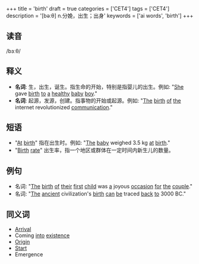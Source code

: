 +++
title = 'birth'
draft = true
categories = ['CET4']
tags = ['CET4']
description = '[bəːθ] n.分娩，出生；出身'
keywords = ['ai words', 'birth']
+++

## 读音
/bɜːθ/

## 释义
- **名词**: 生，出生，诞生。指生命的开始，特别是指婴儿的出生。例如: "[She](/post/she/) gave [birth](/post/birth/) [to](/post/to/) [a](/post/a/) [healthy](/post/healthy/) [baby](/post/baby/) [boy](/post/boy/)."
- **名词**: 起源，发源，创建。指事物的开始或起源。例如: "[The](/post/the/) [birth](/post/birth/) [of](/post/of/) [the](/post/the/) internet revolutionized [communication](/post/communication/)."

## 短语
- "[At](/post/at/) [birth](/post/birth/)" 指在出生时。例如: "[The](/post/the/) [baby](/post/baby/) weighed 3.5 kg [at](/post/at/) [birth](/post/birth/)."
- "[Birth](/post/birth/) [rate](/post/rate/)" 出生率，指一个地区或群体在一定时间内新生儿的数量。

## 例句
- 名词: "[The](/post/the/) [birth](/post/birth/) [of](/post/of/) [their](/post/their/) [first](/post/first/) [child](/post/child/) was [a](/post/a/) joyous [occasion](/post/occasion/) [for](/post/for/) [the](/post/the/) [couple](/post/couple/)."
- 名词: "[The](/post/the/) [ancient](/post/ancient/) civilization's [birth](/post/birth/) [can](/post/can/) [be](/post/be/) traced [back](/post/back/) [to](/post/to/) 3000 BC."

## 同义词
- [Arrival](/post/arrival/)
- Coming [into](/post/into/) [existence](/post/existence/)
- [Origin](/post/origin/)
- [Start](/post/start/)
- Emergence
